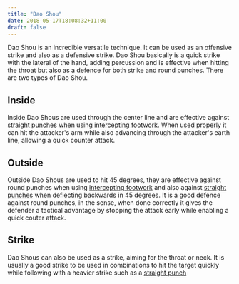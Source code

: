 ```yaml
---
title: "Dao Shou"
date: 2018-05-17T18:08:32+11:00
draft: false
---
```


Dao Shou is an incredible versatile technique. It can be used as an offensive strike and also as a defensive strike. Dao Shou basically is a quick strike with the lateral of the hand, adding percussion and is effective when hitting the throat but also as a defence for both strike and round punches. There are two types of Dao Shou.

## Inside

Inside Dao Shous are used through the center line and are effective against [straight punches](../punch) when using [intercepting footwork](../../../footwork/intercepting_footwork). When used properly it can hit the attacker's arm while also advancing through the attacker's earth line, allowing a quick counter attack.

## Outside

Outside Dao Shous are used to hit 45 degrees, they are effective against round punches when using [intercepting footwork](../../../footwork/intercepting_footwork) and also against [straight punches](../punch) when deflecting backwards in 45 degrees. It is a good defence against round punches, in the sense, when done correctly it gives the defender a tactical advantage by stopping the attack early while enabling a quick couter attack.


## Strike

Dao Shous can also be used as a strike, aiming for the throat or neck. It is usually a good strike to be used in combinations to hit the target quickly while following with a heavier strike such as a [straight punch](../punch)
